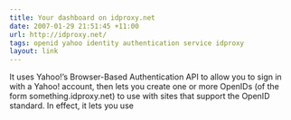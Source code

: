 ```yaml
---
title: Your dashboard on idproxy.net
date: 2007-01-29 21:51:45 +11:00
url: http://idproxy.net/
tags: openid yahoo identity authentication service idproxy
layout: link
---
```

It uses Yahoo!’s Browser-Based Authentication API to allow you to sign in with a Yahoo! account, then lets you create one or more OpenIDs (of the form something.idproxy.net) to use with sites that support the OpenID standard. In effect, it lets you use
